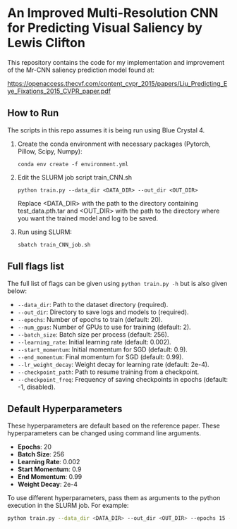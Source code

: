 # An Improved Multi-Resolution CNN for Predicting Visual Saliency by Lewis Clifton

This repository contains the code for my implementation and improvement of the Mr-CNN saliency prediction model found at:

https://openaccess.thecvf.com/content_cvpr_2015/papers/Liu_Predicting_Eye_Fixations_2015_CVPR_paper.pdf

## How to Run

The scripts in this repo assumes it is being run using Blue Crystal 4.

1. Create the conda environment with necessary packages (Pytorch, Pillow, Scipy, Numpy):
   ```
   conda env create -f environment.yml
   ```

2. Edit the SLURM job script train_CNN.sh
   ```
   python train.py --data_dir <DATA_DIR> --out_dir <OUT_DIR>
   ```

   Replace <DATA_DIR> with the path to the directory containing test_data.pth.tar and <OUT_DIR> with the path to the directory where you want the trained model and log to be saved.

3. Run using SLURM:
   ```
   sbatch train_CNN_job.sh
   ```

## Full flags list

The full list of flags can be given using `python train.py -h` but is also given below:

- `--data_dir`: Path to the dataset directory (required).
- `--out_dir`: Directory to save logs and models to (required).
- `--epochs`: Number of epochs to train (default: 20).
- `--num_gpus`: Number of GPUs to use for training (default: 2).
- `--batch_size`: Batch size per process (default: 256).
- `--learning_rate`: Initial learning rate (default: 0.002).
- `--start_momentum`: Initial momentum for SGD (default: 0.9).
- `--end_momentum`: Final momentum for SGD (default: 0.99).
- `--lr_weight_decay`: Weight decay for learning rate (default: 2e-4).
- `--checkpoint_path`: Path to resume training from a checkpoint.
- `--checkpoint_freq`: Frequency of saving checkpoints in epochs (default: -1, disabled).

## Default Hyperparameters

These hyperparameters are default based on the reference paper. These hyperparameters can be changed using command line arguments.

- **Epochs**: 20
- **Batch Size**: 256
- **Learning Rate**: 0.002
- **Start Momentum**: 0.9
- **End Momentum**: 0.99
- **Weight Decay**: 2e-4

To use different hyperparameters, pass them as arguments to the python execution in the SLURM job. For example:
```bash
python train.py --data_dir <DATA_DIR> --out_dir <OUT_DIR> --epochs 15 --batch_size 128
```